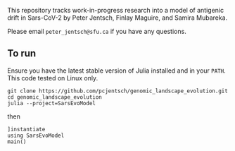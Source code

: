 

This repository tracks work-in-progress research into a model of antigenic drift in Sars-CoV-2 by Peter Jentsch, Finlay Maguire, and Samira Mubareka.

Please email `peter_jentsch@sfu.ca` if you have any questions.

## To run
Ensure you have the latest stable version of Julia installed and in your `PATH`. This code tested on Linux only.

```
git clone https://github.com/pcjentsch/genomic_landscape_evolution.git
cd genomic_landscape_evolution
julia --project=SarsEvoModel
```

then

```
]instantiate
using SarsEvoModel
main() 
```


